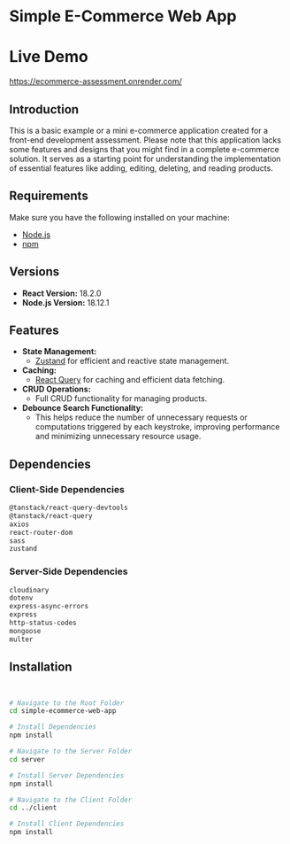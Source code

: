 # Simple E-Commerce Web App

# Live Demo

https://ecommerce-assessment.onrender.com/

## Introduction

This is a basic example or a mini e-commerce application created for a front-end development assessment. Please note that this application lacks some features and designs that you might find in a complete e-commerce solution. It serves as a starting point for understanding the implementation of essential features like adding, editing, deleting, and reading products.

## Requirements

Make sure you have the following installed on your machine:

- [Node.js](https://nodejs.org/)
- [npm](https://www.npmjs.com/)

## Versions

- **React Version:** 18.2.0
- **Node.js Version:** 18.12.1

## Features

- **State Management:**
  - [Zustand](https://github.com/pmndrs/zustand) for efficient and reactive state management.
- **Caching:**
  - [React Query](https://react-query.tanstack.com/) for caching and efficient data fetching.
- **CRUD Operations:**
  - Full CRUD functionality for managing products.
- **Debounce Search Functionality:**
  - This helps reduce the number of unnecessary requests or computations triggered by each keystroke, improving performance and minimizing unnecessary resource usage.

## Dependencies

### Client-Side Dependencies

```bash
@tanstack/react-query-devtools
@tanstack/react-query
axios
react-router-dom
sass
zustand

```

### Server-Side Dependencies

```bash
cloudinary
dotenv
express-async-errors
express
http-status-codes
mongoose
multer
```

## Installation

```bash


# Navigate to the Root Folder
cd simple-ecommerce-web-app

# Install Dependencies
npm install

# Navigate to the Server Folder
cd server

# Install Server Dependencies
npm install

# Navigate to the Client Folder
cd ../client

# Install Client Dependencies
npm install
```
